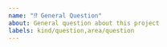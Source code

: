 ```yaml
---
name: "⁉️ General Question"
about: General question about this project
labels: kind/question,area/question
---
```


<!--
If the matter is security related, please disclose it privately via cloudcats@gmail.com
-->
